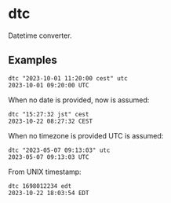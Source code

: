 # dtc
Datetime converter.

## Examples

```
dtc "2023-10-01 11:20:00 cest" utc
2023-10-01 09:20:00 UTC
```

When no date is provided, now is assumed:
```
dtc "15:27:32 jst" cest
2023-10-22 08:27:32 CEST
```

When no timezone is provided UTC is assumed:
```
dtc "2023-05-07 09:13:03" utc
2023-05-07 09:13:03 UTC
```

From UNIX timestamp:
```
dtc 1698012234 edt
2023-10-22 18:03:54 EDT
```
